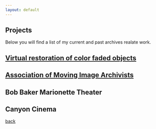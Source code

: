 ```yaml
---
layout: default
---
```


## Projects

Below you will find a list of my current and past archives realate work.

## [Virtual restoration of color faded objects](./virtual-restoration-of-color-faded-objects.html)



## [Association of Moving Image Archivists](./amia.html)



## Bob Baker Marionette Theater

## Canyon Cinema



[back](./)

